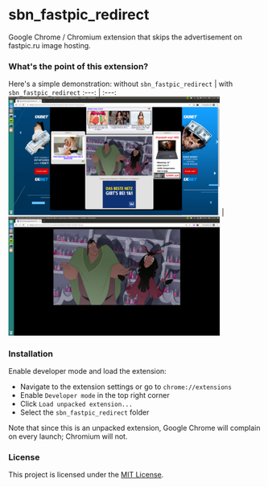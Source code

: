 # sbn_fastpic_redirect
Google Chrome / Chromium extension that skips the advertisement on fastpic.ru image hosting.

### What's the point of this extension?
Here's a simple demonstration:
without `sbn_fastpic_redirect` | with `sbn_fastpic_redirect`
:---: | :---:
<img src='https://raw.githubusercontent.com/sukiboo/sbn_fastpic_redirect/master/examples/sbn_off.png' title='sbn_fastpic_redirect is off' width='420'> | <img src='https://raw.githubusercontent.com/sukiboo/sbn_fastpic_redirect/master/examples/sbn_on.png' title='sbn_fastpic_redirect is on' width='420'>

### Installation
Enable developer mode and load the extension:
- Navigate to the extension settings or go to `chrome://extensions`
- Enable `Developer mode` in the top right corner
- Click `Load unpacked extension...`
- Select the `sbn_fastpic_redirect` folder

Note that since this is an unpacked extension, Google Chrome will complain on every launch; Chromium will not.

### License
This project is licensed under the [MIT License](https://mit-license.org/).

